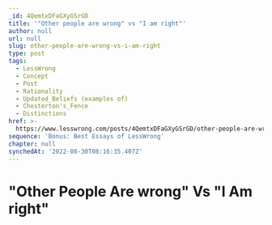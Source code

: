 ```yaml
---
_id: 4QemtxDFaGXyGSrGD
title: '"Other people are wrong" vs "I am right"'
author: null
url: null
slug: other-people-are-wrong-vs-i-am-right
type: post
tags:
  - LessWrong
  - Concept
  - Post
  - Rationality
  - Updated_Beliefs (examples of)
  - Chesterton's_Fence
  - Distinctions
href: >-
  https://www.lesswrong.com/posts/4QemtxDFaGXyGSrGD/other-people-are-wrong-vs-i-am-right
sequence: 'Bonus: Best Essays of LessWrong'
chapter: null
synchedAt: '2022-08-30T08:16:35.407Z'
---
```


# "Other People Are wrong" Vs "I Am right"
